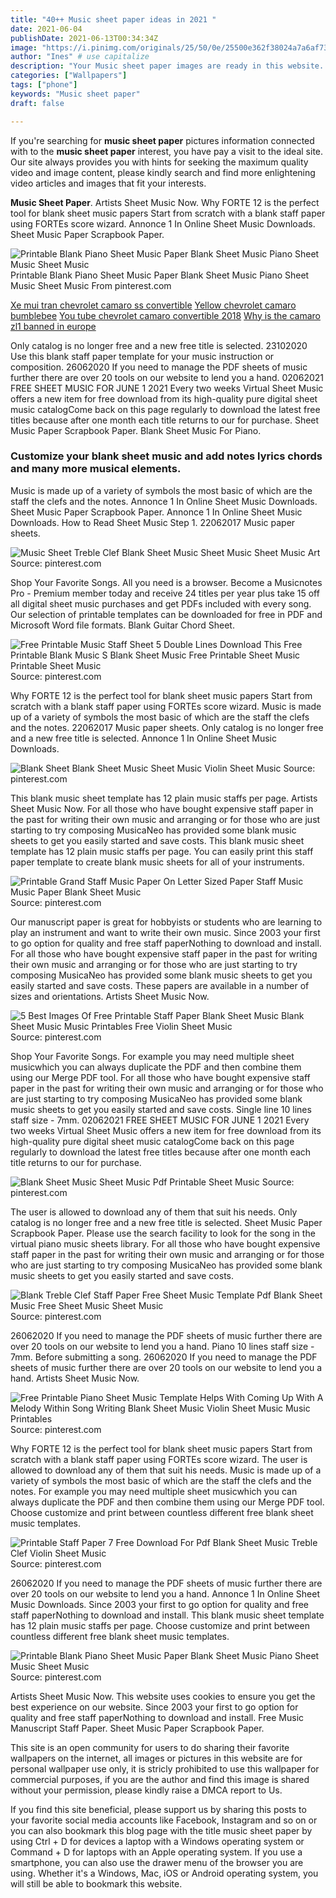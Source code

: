 ```yaml
---
title: "40++ Music sheet paper ideas in 2021 "
date: 2021-06-04
publishDate: 2021-06-13T00:34:34Z
image: "https://i.pinimg.com/originals/25/50/0e/25500e362f38024a7a6af73c8d8f9103.png"
author: "Ines" # use capitalize
description: "Your Music sheet paper images are ready in this website. Music sheet paper are a topic that is being searched for and liked by netizens today. You can Find and Download the Music sheet paper files here. Download all royalty-free vectors."
categories: ["Wallpapers"]
tags: ["phone"]
keywords: "Music sheet paper"
draft: false

---
```


If you're searching for **music sheet paper** pictures information connected with to the **music sheet paper** interest, you have pay a visit to the ideal  site.  Our site always  provides you with  hints  for seeking  the maximum  quality video and image  content, please kindly search and find more enlightening video articles and images  that fit your interests.

**Music Sheet Paper**. Artists Sheet Music Now. Why FORTE 12 is the perfect tool for blank sheet music papers Start from scratch with a blank staff paper using FORTEs score wizard. Annonce 1 In Online Sheet Music Downloads. Sheet Music Paper Scrapbook Paper.

![Printable Blank Piano Sheet Music Paper Blank Sheet Music Piano Sheet Music Sheet Music](https://i.pinimg.com/originals/25/50/0e/25500e362f38024a7a6af73c8d8f9103.png "Printable Blank Piano Sheet Music Paper Blank Sheet Music Piano Sheet Music Sheet Music")
Printable Blank Piano Sheet Music Paper Blank Sheet Music Piano Sheet Music Sheet Music From pinterest.com

[Xe mui tran chevrolet camaro ss convertible](/xe-mui-tran-chevrolet-camaro-ss-convertible/)
[Yellow chevrolet camaro bumblebee](/yellow-chevrolet-camaro-bumblebee/)
[You tube chevrolet camaro convertible 2018](/you-tube-chevrolet-camaro-convertible-2018/)
[Why is the camaro zl1 banned in europe](/why-is-the-camaro-zl1-banned-in-europe/)

Only catalog is no longer free and a new free title is selected. 23102020 Use this blank staff paper template for your music instruction or composition. 26062020 If you need to manage the PDF sheets of music further there are over 20 tools on our website to lend you a hand. 02062021 FREE SHEET MUSIC FOR JUNE 1 2021 Every two weeks Virtual Sheet Music offers a new item for free download from its high-quality pure digital sheet music catalogCome back on this page regularly to download the latest free titles because after one month each title returns to our for purchase. Sheet Music Paper Scrapbook Paper. Blank Sheet Music For Piano.

### Customize your blank sheet music and add notes lyrics chords and many more musical elements.

Music is made up of a variety of symbols the most basic of which are the staff the clefs and the notes. Annonce 1 In Online Sheet Music Downloads. Sheet Music Paper Scrapbook Paper. Annonce 1 In Online Sheet Music Downloads. How to Read Sheet Music Step 1. 22062017 Music paper sheets.


![Music Sheet Treble Clef Blank Sheet Music Sheet Music Sheet Music Art](https://i.pinimg.com/originals/90/1b/c6/901bc60eaafe09c220f6c77cd1799675.jpg "Music Sheet Treble Clef Blank Sheet Music Sheet Music Sheet Music Art")
Source: pinterest.com

Shop Your Favorite Songs. All you need is a browser. Become a Musicnotes Pro - Premium member today and receive 24 titles per year plus take 15 off all digital sheet music purchases and get PDFs included with every song. Our selection of printable templates can be downloaded for free in PDF and Microsoft Word file formats. Blank Guitar Chord Sheet.

![Free Printable Music Staff Sheet 5 Double Lines Download This Free Printable Blank Music S Blank Sheet Music Free Printable Sheet Music Printable Sheet Music](https://i.pinimg.com/originals/7b/38/e5/7b38e53580a7a88760625bf9d2690734.png "Free Printable Music Staff Sheet 5 Double Lines Download This Free Printable Blank Music S Blank Sheet Music Free Printable Sheet Music Printable Sheet Music")
Source: pinterest.com

Why FORTE 12 is the perfect tool for blank sheet music papers Start from scratch with a blank staff paper using FORTEs score wizard. Music is made up of a variety of symbols the most basic of which are the staff the clefs and the notes. 22062017 Music paper sheets. Only catalog is no longer free and a new free title is selected. Annonce 1 In Online Sheet Music Downloads.

![Blank Sheet Blank Sheet Music Sheet Music Violin Sheet Music](https://i.pinimg.com/originals/6e/d4/01/6ed4013210a5ab6f2a4ea90af0d7480a.gif "Blank Sheet Blank Sheet Music Sheet Music Violin Sheet Music")
Source: pinterest.com

This blank music sheet template has 12 plain music staffs per page. Artists Sheet Music Now. For all those who have bought expensive staff paper in the past for writing their own music and arranging or for those who are just starting to try composing MusicaNeo has provided some blank music sheets to get you easily started and save costs. This blank music sheet template has 12 plain music staffs per page. You can easily print this staff paper template to create blank music sheets for all of your instruments.

![Printable Grand Staff Music Paper On Letter Sized Paper Staff Music Music Paper Blank Sheet Music](https://i.pinimg.com/originals/fa/f8/82/faf8821470cb1bee9fd4b84fe409cd23.png "Printable Grand Staff Music Paper On Letter Sized Paper Staff Music Music Paper Blank Sheet Music")
Source: pinterest.com

Our manuscript paper is great for hobbyists or students who are learning to play an instrument and want to write their own music. Since 2003 your first to go option for quality and free staff paperNothing to download and install. For all those who have bought expensive staff paper in the past for writing their own music and arranging or for those who are just starting to try composing MusicaNeo has provided some blank music sheets to get you easily started and save costs. These papers are available in a number of sizes and orientations. Artists Sheet Music Now.

![5 Best Images Of Free Printable Staff Paper Blank Sheet Music Blank Sheet Music Music Printables Free Violin Sheet Music](https://i.pinimg.com/originals/1d/8b/b9/1d8bb97fe9ce3a78ac56db9b546c7965.jpg "5 Best Images Of Free Printable Staff Paper Blank Sheet Music Blank Sheet Music Music Printables Free Violin Sheet Music")
Source: pinterest.com

Shop Your Favorite Songs. For example you may need multiple sheet musicwhich you can always duplicate the PDF and then combine them using our Merge PDF tool. For all those who have bought expensive staff paper in the past for writing their own music and arranging or for those who are just starting to try composing MusicaNeo has provided some blank music sheets to get you easily started and save costs. Single line 10 lines staff size - 7mm. 02062021 FREE SHEET MUSIC FOR JUNE 1 2021 Every two weeks Virtual Sheet Music offers a new item for free download from its high-quality pure digital sheet music catalogCome back on this page regularly to download the latest free titles because after one month each title returns to our for purchase.

![Blank Sheet Music Sheet Music Pdf Printable Sheet Music](https://i.pinimg.com/474x/58/2e/25/582e259700b1605f46d15bcae9a57926.jpg "Blank Sheet Music Sheet Music Pdf Printable Sheet Music")
Source: pinterest.com

The user is allowed to download any of them that suit his needs. Only catalog is no longer free and a new free title is selected. Sheet Music Paper Scrapbook Paper. Please use the search facility to look for the song in the virtual piano music sheets library. For all those who have bought expensive staff paper in the past for writing their own music and arranging or for those who are just starting to try composing MusicaNeo has provided some blank music sheets to get you easily started and save costs.

![Blank Treble Clef Staff Paper Free Sheet Music Template Pdf Blank Sheet Music Free Sheet Music Sheet Music](https://i.pinimg.com/originals/03/10/f2/0310f215a6a9d2fd7bfbdf8a2c872fcb.jpg "Blank Treble Clef Staff Paper Free Sheet Music Template Pdf Blank Sheet Music Free Sheet Music Sheet Music")
Source: pinterest.com

26062020 If you need to manage the PDF sheets of music further there are over 20 tools on our website to lend you a hand. Piano 10 lines staff size - 7mm. Before submitting a song. 26062020 If you need to manage the PDF sheets of music further there are over 20 tools on our website to lend you a hand. Artists Sheet Music Now.

![Free Printable Piano Sheet Music Template Helps With Coming Up With A Melody Within Song Writing Blank Sheet Music Violin Sheet Music Music Printables](https://i.pinimg.com/originals/c4/ef/7b/c4ef7b7519583d873bf09c015f3127cf.gif "Free Printable Piano Sheet Music Template Helps With Coming Up With A Melody Within Song Writing Blank Sheet Music Violin Sheet Music Music Printables")
Source: pinterest.com

Why FORTE 12 is the perfect tool for blank sheet music papers Start from scratch with a blank staff paper using FORTEs score wizard. The user is allowed to download any of them that suit his needs. Music is made up of a variety of symbols the most basic of which are the staff the clefs and the notes. For example you may need multiple sheet musicwhich you can always duplicate the PDF and then combine them using our Merge PDF tool. Choose customize and print between countless different free blank sheet music templates.

![Printable Staff Paper 7 Free Download For Pdf Blank Sheet Music Treble Clef Violin Sheet Music](https://i.pinimg.com/originals/0c/f0/a2/0cf0a2fe5a94d8bfe4b274e87cd0c31f.jpg "Printable Staff Paper 7 Free Download For Pdf Blank Sheet Music Treble Clef Violin Sheet Music")
Source: pinterest.com

26062020 If you need to manage the PDF sheets of music further there are over 20 tools on our website to lend you a hand. Annonce 1 In Online Sheet Music Downloads. Since 2003 your first to go option for quality and free staff paperNothing to download and install. This blank music sheet template has 12 plain music staffs per page. Choose customize and print between countless different free blank sheet music templates.

![Printable Blank Piano Sheet Music Paper Blank Sheet Music Piano Sheet Music Sheet Music](https://i.pinimg.com/originals/25/50/0e/25500e362f38024a7a6af73c8d8f9103.png "Printable Blank Piano Sheet Music Paper Blank Sheet Music Piano Sheet Music Sheet Music")
Source: pinterest.com

Artists Sheet Music Now. This website uses cookies to ensure you get the best experience on our website. Since 2003 your first to go option for quality and free staff paperNothing to download and install. Free Music Manuscript Staff Paper. Sheet Music Paper Scrapbook Paper.

This site is an open community for users to do sharing their favorite wallpapers on the internet, all images or pictures in this website are for personal wallpaper use only, it is stricly prohibited to use this wallpaper for commercial purposes, if you are the author and find this image is shared without your permission, please kindly raise a DMCA report to Us.

If you find this site beneficial, please support us by sharing this posts to your favorite social media accounts like Facebook, Instagram and so on or you can also bookmark this blog page with the title music sheet paper by using Ctrl + D for devices a laptop with a Windows operating system or Command + D for laptops with an Apple operating system. If you use a smartphone, you can also use the drawer menu of the browser you are using. Whether it's a Windows, Mac, iOS or Android operating system, you will still be able to bookmark this website.
